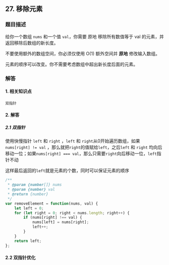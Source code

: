 ## 27. 移除元素

### 题目描述

给你一个数组 `nums` 和一个值 `val`，你需要 原地 移除所有数值等于 val 的元素，并返回移除后数组的新长度。

不要使用额外的数组空间，你必须仅使用 O(1) 额外空间并 **原地** 修改输入数组。

元素的顺序可以改变。你不需要考虑数组中超出新长度后面的元素。

### 解答

#### 1. 相关知识点

`双指针`

#### 2. 解答

##### 2.1 双指针

使用快慢指针 `left` 和 `right` ，`left` 和 `right`从0开始遍历数组，如果`nums[right] != val` ，那么就把`right`的值赋给`left`，之后`left` 和 `right` 均向后移动一位；如果`nums[right] === val`，那么只需要`right`向后移动一位，`left`指针不动

这样最后返回的`left`就是元素的个数，同时可以保证元素的顺序

```javascript
/**
 * @param {number[]} nums
 * @param {number} val
 * @return {number}
 */
var removeElement = function(nums, val) {
    let left = 0;
    for (let right = 0; right < nums.length; right++) {
        if (nums[right] !== val) {
            nums[left] = nums[right];
            left++;
        }
    }
    return left;
};
```

#### 2.2 双指针优化
